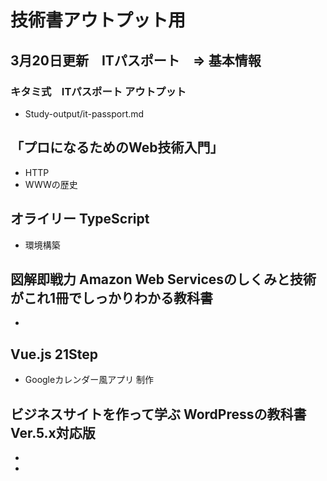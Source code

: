 # 技術書アウトプット用

## 3月20日更新　ITパスポート　=>  基本情報　
### キタミ式　ITパスポート アウトプット
- Study-output/it-passport.md

## 「プロになるためのWeb技術入門」
- HTTP
- WWWの歴史

## オライリー TypeScript
- 環境構築

## 図解即戦力 Amazon Web Servicesのしくみと技術がこれ1冊でしっかりわかる教科書
- 
## Vue.js 21Step
- Googleカレンダー風アプリ 制作
## ビジネスサイトを作って学ぶ WordPressの教科書 Ver.5.x対応版
-
-
